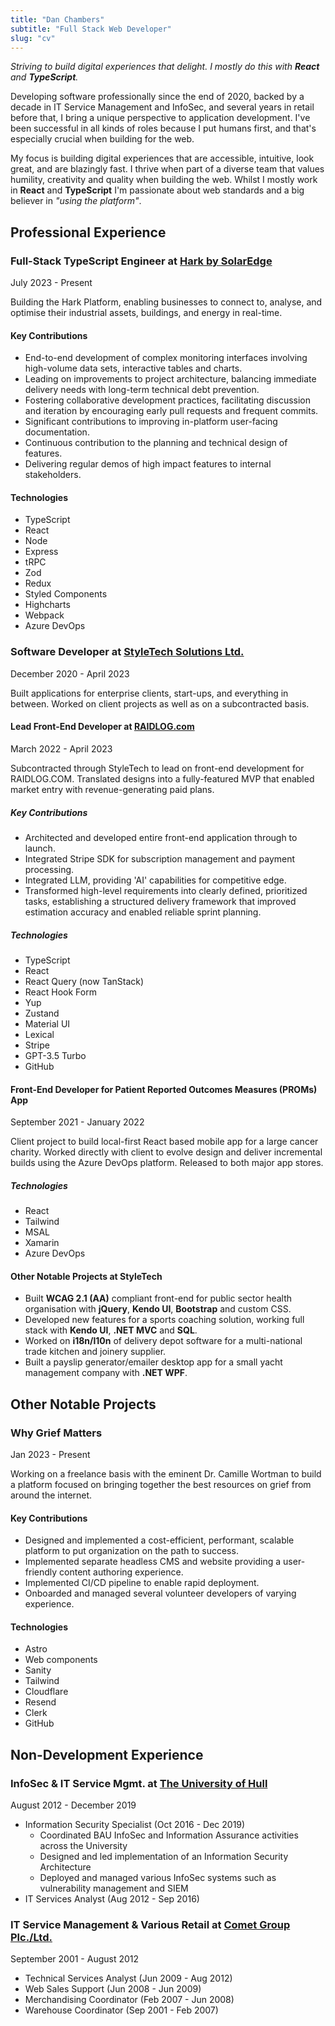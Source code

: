 ```yaml
---
title: "Dan Chambers"
subtitle: "Full Stack Web Developer"
slug: "cv"
---
```


_Striving to build digital experiences that delight. I mostly do this with **React** and **TypeScript**._

Developing software professionally since the end of 2020, backed by a decade in IT Service Management and InfoSec, and several years in retail before that, I bring a unique perspective to application development. I've been successful in all kinds of roles because I put humans first, and that's especially crucial when building for the web.

My focus is building digital experiences that are accessible, intuitive, look great, and are blazingly fast. I thrive when part of a diverse team that values humility, creativity and quality when building the web. Whilst I mostly work in **React** and **TypeScript** I'm passionate about web standards and a big believer in _"using the platform"_.

## Professional Experience

### Full-Stack TypeScript Engineer at [Hark by SolarEdge](https://harksys.com)

<p class="md-subtitle">July 2023 - Present</p>

Building the Hark Platform, enabling businesses to connect to, analyse, and optimise their industrial assets, buildings, and energy in real-time.

#### Key Contributions

- End-to-end development of complex monitoring interfaces involving high-volume data sets, interactive tables and charts.
- Leading on improvements to project architecture, balancing immediate delivery needs with long-term technical debt prevention.
- Fostering collaborative development practices, facilitating discussion and iteration by encouraging early pull requests and frequent commits.
- Significant contributions to improving in-platform user-facing documentation.
- Continuous contribution to the planning and technical design of features.
- Delivering regular demos of high impact features to internal stakeholders.

#### Technologies

- TypeScript
- React
- Node
- Express
- tRPC
- Zod
- Redux
- Styled Components
- Highcharts
- Webpack
- Azure DevOps

### Software Developer at [StyleTech Solutions Ltd.](https://www.styletech.co.uk/)

<p class="md-subtitle">December 2020 - April 2023</p>

Built applications for enterprise clients, start-ups, and everything in between. Worked on client projects as well as on a subcontracted basis.

#### Lead Front-End Developer at [RAIDLOG.com](https://raidlog.com)

<p class="md-subtitle">March 2022 - April 2023</p>

Subcontracted through StyleTech to lead on front-end development for RAIDLOG.COM. Translated designs into a fully-featured MVP that enabled market entry with revenue-generating paid plans.

##### Key Contributions

- Architected and developed entire front-end application through to launch.
- Integrated Stripe SDK for subscription management and payment processing.
- Integrated LLM, providing 'AI' capabilities for competitive edge.
- Transformed high-level requirements into clearly defined, prioritized tasks, establishing a structured delivery framework that improved estimation accuracy and enabled reliable sprint planning.

##### Technologies

- TypeScript
- React
- React Query (now TanStack)
- React Hook Form
- Yup
- Zustand
- Material UI
- Lexical
- Stripe
- GPT-3.5 Turbo
- GitHub

#### Front-End Developer for Patient Reported Outcomes Measures (PROMs) App

<p class="md-subtitle">September 2021 - January 2022</p>

Client project to build local-first React based mobile app for a large cancer charity. Worked directly with client to evolve design and deliver incremental builds using the Azure DevOps platform. Released to both major app stores.

##### Technologies

- React
- Tailwind
- MSAL
- Xamarin
- Azure DevOps

#### Other Notable Projects at StyleTech

- Built **WCAG 2.1 (AA)** compliant front-end for public sector health organisation with **jQuery**, **Kendo UI**, **Bootstrap** and custom CSS.
- Developed new features for a sports coaching solution, working full stack with **Kendo UI**, **.NET MVC** and **SQL**.
- Worked on **i18n/l10n** of delivery depot software for a multi-national trade kitchen and joinery supplier.
- Built a payslip generator/emailer desktop app for a small yacht management company with **.NET WPF**.

## Other Notable Projects

### Why Grief Matters

<p class="md-subtitle">Jan 2023 - Present</p>

Working on a freelance basis with the eminent Dr. Camille Wortman to build a platform focused on bringing together the best resources on grief from around the internet.

#### Key Contributions

- Designed and implemented a cost-efficient, performant, scalable platform to put organization on the path to success.
- Implemented separate headless CMS and website providing a user-friendly content authoring experience.
- Implemented CI/CD pipeline to enable rapid deployment.
- Onboarded and managed several volunteer developers of varying experience.

#### Technologies

- Astro
- Web components
- Sanity
- Tailwind
- Cloudflare
- Resend
- Clerk
- GitHub

## Non-Development Experience

### InfoSec & IT Service Mgmt. at [The University of Hull](https://www.hull.ac.uk/)

<p class="md-subtitle">August 2012 - December 2019</p>

- Information Security Specialist (Oct 2016 - Dec 2019)
  - Coordinated BAU InfoSec and Information Assurance activities across the University
  - Designed and led implementation of an Information Security Architecture
  - Deployed and managed various InfoSec systems such as vulnerability management and SIEM
- IT Services Analyst (Aug 2012 - Sep 2016)

### IT Service Management & Various Retail at [Comet Group Plc./Ltd.](<https://en.wikipedia.org/wiki/Comet_(retailer)>)

<p class="md-subtitle">September 2001 - August 2012</p>

- Technical Services Analyst (Jun 2009 - Aug 2012)
- Web Sales Support (Jun 2008 - Jun 2009)
- Merchandising Coordinator (Feb 2007 - Jun 2008)
- Warehouse Coordinator (Sep 2001 - Feb 2007)
